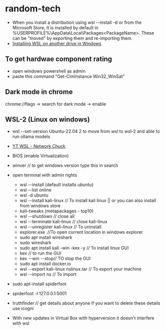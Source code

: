 # random-tech

- When you install a distribution using wsl --install -d <distro> or from the Microsoft Store, it is installed by default in %USERPROFILE%\AppData\Local\Packages\<PackageName>. These can be "moved" by exporting them and re-importing them.
- [Installing WSL on another drive in Windows](https://dev.to/mefaba/installing-wsl-on-another-drive-in-windows-5c4a)

## To get hardwae component rating
- open windows powershell as admin
- paste this command "Get-CimInstance Win32_WinSat"

## Dark mode in chrome
chrome://flags -> search for dark mode -> enable
  
## WSL-2 (Linux on windows)

- wsl --set-version Ubuntu-22.04 2 to move from wsl to wsl-2 and able to run ollama models

- [YT WSL - Network Chuck](https://youtu.be/vxTW22y8zV8) 
- BIOS (enable Virtualization)
- winver // to get windows version type this in search
- open terminal with admin rights
    - wsl --install (default installs ubuntu)
    - wsl --list online
    - wsl -d ubuntu
    - wsl --install kali-linux // To install kali linux || or you can also install from windows store
    - kali-tweaks (metapackages - top10)
    - wsl --shutdown // close all
    - wsl --terminate kali-linux // close kali-linux
    - wsl --unregister kali-linux // To uninstall
    - explorer.exe .//To open current location in windows explorer
    - sudo apt install wireshark
    - sudo wireshark
    - sudo apt install kali -win -kex -y // To install linux GUI
    - kex // to run the GUI
    - kex --win --stop// TO stop the GUI
    - sudo apt install docker.io
    - wsl --export kali-linux nslinux.tar // To export your machine
    - wsl --import ns <location of nslinux> // To import
- sudo apt-install spiderfoot
- spiderfoot -l 127.0.0.1:5001
- truthfinder // get details about anyone if you want to delete these details use icogni
- With new updates in Virtual Box with hyperversion it doesn't interfere with wsl


